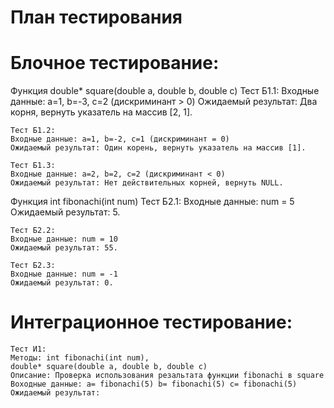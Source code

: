 # План тестирования

# Блочное тестирование:

Функция double* square(double a, double b, double c)
	Тест Б1.1:
	Входные данные: a=1, b=-3, c=2 (дискриминант > 0)
	Ожидаемый результат: Два корня, вернуть указатель на массив [2, 1].

	Тест Б1.2:
	Входные данные: a=1, b=-2, c=1 (дискриминант = 0)
	Ожидаемый результат: Один корень, вернуть указатель на массив [1].

	Тест Б1.3:
	Входные данные: a=2, b=2, c=2 (дискриминант < 0)
	Ожидаемый результат: Нет действительных корней, вернуть NULL.

Функция int fibonachi(int num) 
	Тест Б2.1:
	Входные данные: num = 5
	Ожидаемый результат: 5.

	Тест Б2.2:
	Входные данные: num = 10
	Ожидаемый результат: 55.

	Тест Б2.3:
	Входные данные: num = -1
	Ожидаемый результат: 0.

# Интеграционное тестирование:
	Тест И1:
	Методы: int fibonachi(int num),
	double* square(double a, double b, double c)
	Описание: Проверка использования резальтата функции fibonachi в square
	Воходные данные: a= fibonachi(5) b= fibonachi(5) c= fibonachi(5)
	Ожидаемый результат:
